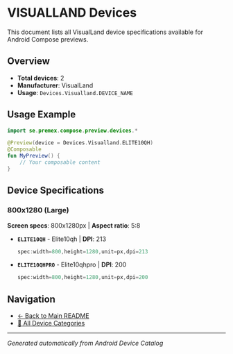 # VISUALLAND Devices

This document lists all VisualLand device specifications available for Android Compose previews.

## Overview

- **Total devices**: 2
- **Manufacturer**: VisualLand
- **Usage**: `Devices.Visualland.DEVICE_NAME`

## Usage Example

```kotlin
import se.premex.compose.preview.devices.*

@Preview(device = Devices.Visualland.ELITE10QH)
@Composable
fun MyPreview() {
    // Your composable content
}
```

## Device Specifications

### 800x1280 (Large)

**Screen specs**: 800x1280px | **Aspect ratio**: 5:8

- **`ELITE10QH`** - Elite10qh | **DPI**: 213
  ```kotlin
  spec:width=800,height=1280,unit=px,dpi=213
  ```

- **`ELITE10QHPRO`** - Elite10qhpro | **DPI**: 200
  ```kotlin
  spec:width=800,height=1280,unit=px,dpi=200
  ```

## Navigation

- [← Back to Main README](../../README.md)
- [📱 All Device Categories](../README.md)

---
*Generated automatically from Android Device Catalog*
